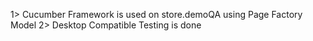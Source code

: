 1> Cucumber Framework is used on store.demoQA using Page Factory Model
2> Desktop Compatible Testing is done 
